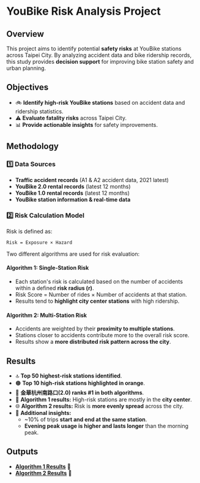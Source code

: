 # YouBike Risk Analysis Project

## Overview
This project aims to identify potential **safety risks** at YouBike stations across Taipei City. By analyzing accident data and bike ridership records, this study provides **decision support** for improving bike station safety and urban planning.

## Objectives
- 🚲 **Identify high-risk YouBike stations** based on accident data and ridership statistics.
- ⚠ **Evaluate fatality risks** across Taipei City.
- 📊 **Provide actionable insights** for safety improvements.

## Methodology

### 1️⃣ Data Sources
- **Traffic accident records** (A1 & A2 accident data, 2021 latest)
- **YouBike 2.0 rental records** (latest 12 months)
- **YouBike 1.0 rental records** (latest 12 months)
- **YouBike station information & real-time data**

### 2️⃣ Risk Calculation Model
Risk is defined as:
```
Risk = Exposure × Hazard
```
Two different algorithms are used for risk evaluation:

#### **Algorithm 1: Single-Station Risk**
- Each station's risk is calculated based on the number of accidents within a defined **risk radius (r)**.
- Risk Score = Number of rides × Number of accidents at that station.
- Results tend to **highlight city center stations** with high ridership.

#### **Algorithm 2: Multi-Station Risk**
- Accidents are weighted by their **proximity to multiple stations**.
- Stations closer to accidents contribute more to the overall risk score.
- Results show a **more distributed risk pattern across the city**.

## Results
- 🔝 **Top 50 highest-risk stations identified**.
- 🟠 **Top 10 high-risk stations highlighted in orange**.
- 📍 **金華杭州南路口(2.0) ranks #1 in both algorithms**.
- 🚦 **Algorithm 1 results:** High-risk stations are mostly in the **city center**.
- 🌐 **Algorithm 2 results:** Risk is **more evenly spread** across the city.
- 🔄 **Additional insights:**
  - ~10% of trips **start and end at the same station**.
  - **Evening peak usage is higher and lasts longer** than the morning peak.

## Outputs
- **[Algorithm 1 Results](output/m1.html)** 🔗
- **[Algorithm 2 Results](output/m2.html)** 🔗
